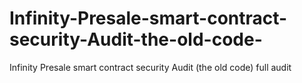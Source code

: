 # Infinity-Presale-smart-contract-security-Audit-the-old-code-
Infinity Presale smart contract security Audit (the old code) full audit 
